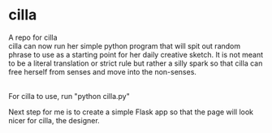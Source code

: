 # cilla
A repo for cilla<br>
cilla can now run her simple python program that will spit out random phrase to use as a starting point for her daily creative sketch. It is not meant to be a literal translation or strict rule but rather a silly spark so that cilla can free herself from senses and move into the non-senses. <br><br>

For cilla to use, run "python cilla.py" <br>

Next step for me is to create a simple Flask app so that the page will look nicer for cilla, the designer. 